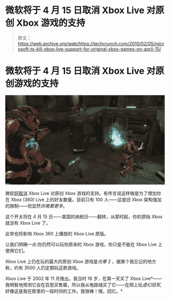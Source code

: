 # 微软将于 4 月 15 日取消 Xbox Live 对原创 Xbox 游戏的支持

> 原文：<https://web.archive.org/web/https://techcrunch.com/2010/02/05/microsoft-to-kill-xbox-live-support-for-original-xbox-games-on-april-15/>

# 微软将于 4 月 15 日取消 Xbox Live 对原创游戏的支持

[![](img/e0e01748309260e75ea996b354da7354.png "nomorexbl")](https://web.archive.org/web/20230402134940/http://www.crunchgear.com/2010/02/05/microsoft-to-kill-xbox-live-support-for-original-xbox-games-on-april-15/nomorexbl/)

微软[将取消](https://web.archive.org/web/20230402134940/http://majornelson.com/archive/2010/02/05/xbox-live-being-discontinued-for-original-xbox-consoles-and-games.aspx) Xbox Live 对原创 Xbox 游戏的支持。有传言说这样做是为了增加你在 Xbox (360) Live 上的好友数量。目前只有 100 人——这是旧 Xbox 架构强加的限制——但显然*你需要更多*。

这个开关将在 4 月 15 日——美国的纳税日——翻转，从那时起，你的原始 Xbox 就没有 Xbox Live 了。

此举也将影响 Xbox 360 上播放的 Xbox Live 原版。

让我们明确一点:你仍然可以玩你原来的 Xbox 游戏，你只是不能在 Xbox Live 上使用它们。

Xbox Live 上仍在玩的最大的原创 Xbox 游戏是*光晕 2* ，据某个我忘记的地方称，约有 3500 人仍定期玩这款游戏。

Xbox Live 于 2002 年 11 月推出。我当时 16 岁，在第一天买了 Xbox Live*——我明智地预测它会在百思买售罄，所以我从电路城买了它——在网上玩*虚幻冠军*,好像这是我在那里的一段时间的工作。我很棒！哦，回忆。*
